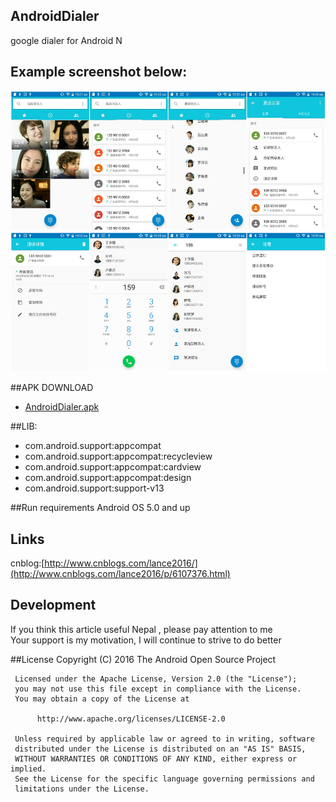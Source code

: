 ## AndroidDialer
google dialer for Android N

## Example screenshot below:
![github](https://raw.githubusercontent.com/geniusgithub/AndroidDialer/master/storage/m1.jpg "github") 
![github](https://github.com/geniusgithub/AndroidDialer/blob/master/storage/m2.jpg "github")  

##APK DOWNLOAD
* [AndroidDialer.apk](https://raw.githubusercontent.com/geniusgithub/AndroidDialer/master/storage/com.android.dialer.apk)

##LIB:
* com.android.support:appcompat
* com.android.support:appcompat:recycleview
* com.android.support:appcompat:cardview
* com.android.support:appcompat:design
* com.android.support:support-v13

##Run requirements
Android OS 5.0 and up

## Links
cnblog:[http://www.cnblogs.com/lance2016/](http://www.cnblogs.com/lance2016/p/6107376.html)
 
## Development
If you think this article useful Nepal , please pay attention to me<br />
Your support is my motivation, I will continue to strive to do better

##License
     Copyright (C) 2016 The Android Open Source Project

     Licensed under the Apache License, Version 2.0 (the "License");
     you may not use this file except in compliance with the License.
     You may obtain a copy of the License at

          http://www.apache.org/licenses/LICENSE-2.0

     Unless required by applicable law or agreed to in writing, software
     distributed under the License is distributed on an "AS IS" BASIS,
     WITHOUT WARRANTIES OR CONDITIONS OF ANY KIND, either express or implied.
     See the License for the specific language governing permissions and
     limitations under the License.

